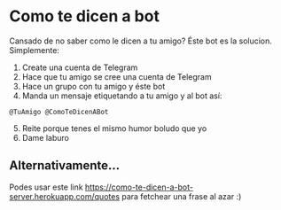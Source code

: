 # Como te dicen a bot

Cansado de no saber como le dicen a tu amigo? Éste bot es la solucion.
Simplemente:

1. Create una cuenta de Telegram
2. Hace que tu amigo se cree una cuenta de Telegram
3. Hace un grupo con tu amigo y éste bot
4. Manda un mensaje etiquetando a tu amigo y al bot así:

```
@TuAmigo @ComoTeDicenABot
```

5. Reite porque tenes el mismo humor boludo que yo
6. Dame laburo

## Alternativamente...

Podes usar este link https://como-te-dicen-a-bot-server.herokuapp.com/quotes para fetchear una frase al azar :)
